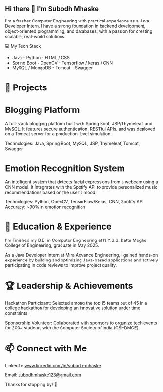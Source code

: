 ## Hi there 👋 I'm Subodh Mhaske
I'm a fresher Computer Engineering with practical experience as a Java Developer Intern. I have a strong foundation in backend development, object-oriented programming, and databases, with a passion for creating scalable, real-world solutions.

💻 My Tech Stack        
- Java               - Python                  - HTML / CSS
- Spring Boot        - OpenCV                  - Tensorflow / keras / CNN<br>
- MySQL / MongoDB    - Tomcat                  - Swagger


# 🚀 Projects
# Blogging Platform
A full-stack blogging platform built with Spring Boot, JSP/Thymeleaf, and MySQL. It features secure authentication, RESTful APIs, and was deployed on a Tomcat server for a production-level simulation.

Technologies: Java, Spring Boot, MySQL, JSP, Thymeleaf, Tomcat, Swagger


# Emotion Recognition System
An intelligent system that detects facial expressions from a webcam using a CNN model. It integrates with the Spotify API to provide personalized music recommendations based on the user's mood.

Technologies: Python, OpenCV, TensorFlow/Keras, CNN, Spotify API
Accuracy: ~90% in emotion recognition


# 🌱 Education & Experience
I'm Finished my B.E. in Computer Engineering at N.Y.S.S. Datta Meghe College of Engineering, graduate in May 2025.

As a Java Developer Intern at Mira Advance Engineering, I gained hands-on experience by building and optimizing Java-based applications and actively participating in code reviews to improve project quality.

# 🏆 Leadership & Achievements
Hackathon Participant: Selected among the top 15 teams out of 45 in a college hackathon for developing an innovative solution under time constraints.

Sponsorship Volunteer: Collaborated with sponsors to organize tech events for 200+ students with the Computer Society of India (CSI-DMCE).

# 📫 Connect with Me
LinkedIn: www.linkedin.com/in/subodh-mhaske

Email: subodhmhaske123@gmail.com

Thanks for stopping by! 👋
